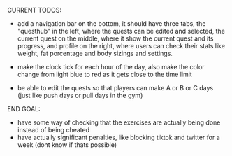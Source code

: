 CURRENT TODOS:

- add a navigation bar on the bottom, it should have three tabs, the "questhub" in the left, where the quests can be edited and selected, the current quest on the middle, where it show the current quest and its progress, and profile on the right, where users can check their stats like weight, fat porcentage and body sizings and settings.

- make the clock tick for each hour of the day, also make the color change from light blue to red as it gets close to the time limit

- be able to edit the quests so that players can make A or B or C days (just like push days or pull days in the gym)

END GOAL:

- have some way of checking that the exercises are actually being done instead of being cheated
- have actually significant penalties, like blocking tiktok and twitter for a week (dont know if thats possible)
